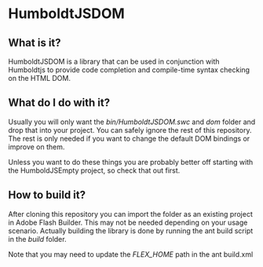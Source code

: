 HumboldtJSDOM
=============

## What is it?

HumboldtJSDOM is a library that can be used in conjunction with Humboldtjs to
provide code completion and compile-time syntax checking on the HTML DOM.

## What do I do with it?

Usually you will only want the *bin/HumboldtJSDOM.swc* and *dom* folder and
drop that into your project. You can safely ignore the rest of this repository.
The rest is only needed if you want to change the default DOM bindings or
improve on them.

Unless you want to do these things you are probably better off starting with
the HumboldJSEmpty project, so check that out first.

## How to build it?

After cloning this repository you can import the folder as an existing project
in Adobe Flash Builder. This may not be needed depending on your usage
scenario. Actually building the library is done by running the ant build
script in the *build* folder.

Note that you may need to update the *FLEX_HOME* path in the ant build.xml